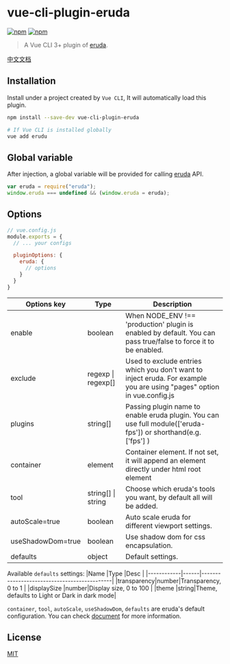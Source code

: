 # vue-cli-plugin-eruda

[![npm](https://img.shields.io/npm/v/vue-cli-plugin-eruda.svg)](https://www.npmjs.com/package/vue-cli-plugin-eruda)
[![npm](https://img.shields.io/npm/l/vue-cli-plugin-eruda.svg)](https://www.npmjs.com/package/vue-cli-plugin-eruda)

> A Vue CLI 3+ plugin of [eruda](https://github.com/liriliri/eruda).

[中文文档](https://github.com/XiongAmao/vue-cli-plugin-eruda/blob/master/README.zh-CN.md)

## Installation

Install under a project created by `Vue CLI`, It will automatically load this plugin.

```bash
npm install --save-dev vue-cli-plugin-eruda

# If Vue CLI is installed globally
vue add erudu
```

## Global variable

After injection, a global variable will be provided for calling [eruda](https://github.com/liriliri/eruda) API.

```js
var eruda = require("eruda");
window.eruda === undefined && (window.eruda = eruda);
```

## Options

```js
// vue.config.js
module.exports = {
  // ... your configs 

  pluginOptions: {
    eruda: {
      // options
    }
  }
}
```

<table>
  <thead>
    <tr>
      <th>Options key</th>
      <th>Type</th>
      <th>Description</th>
    </tr>
  </thead>
  <tbody>
    <tr>
      <td>enable</td>
      <td>boolean</td>
      <td>When NODE_ENV !== 'production' plugin is enabled by default. You can pass true/false to force it to be enabled.</td>
    </tr>
    <tr>
      <td>exclude</td>
      <td>regexp | regexp[]</td>
      <td>Used to exclude entries which you don't want to inject eruda. For example you are using "pages" option in vue.config.js</td>
    </tr>
    <tr>
      <td>plugins</td>
      <td>string[]</td>
      <td>Passing plugin name to enable eruda plugin. You can use full module(['eruda-fps']) or shorthand(e.g. ['fps'] )</td>
    </tr>
    <tr>
      <td>container</td>
      <td>element</td>
      <td>Container element. If not set, it will append an element directly under html root element</td>
    </tr>
    <tr>
      <td>tool</td>
      <td>string[] | string</td>
      <td>Choose which eruda's tools you want, by default all will be added.</td>
    </tr>
    <tr>
      <td>autoScale=true</td>
      <td>boolean</td>
      <td>Auto scale eruda for different viewport settings.</td>
    </tr>
    <tr>
      <td>useShadowDom=true</td>
      <td>boolean</td>
      <td>Use shadow dom for css encapsulation.</td>
    </tr>
    <tr>
      <td>defaults	</td>
      <td>object</td>
      <td>Default settings.</td>
    </tr>
  </tbody>
</table>

Available `defaults` settings:
|Name        |Type  |Desc                                         |
|------------|------|---------------------------------------------|
|transparency|number|Transparency, 0 to 1                         |
|displaySize |number|Display size, 0 to 100                       |
|theme       |string|Theme, defaults to Light or Dark in dark mode|


`container`, `tool`, `autoScale`, `useShadowDom`, `defaults` are eruda's default configuration. You can check [document](https://github.com/liriliri/eruda/blob/master/doc/API.md) for more information.

## License

[MIT](http://opensource.org/licenses/MIT)
